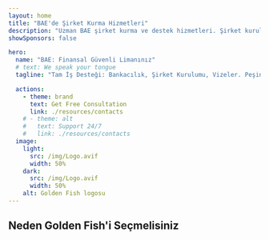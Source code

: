 ```yaml
---
layout: home
title: "BAE'de Şirket Kurma Hizmetleri"
description: "Uzman BAE şirket kurma ve destek hizmetleri. Şirket kurulumu, bankacılık, vergi, hukuk ve vize çözümleri. İş hayallerinizi gerçeğe dönüştürüyoruz."
showSponsors: false

hero:
  name: "BAE: Finansal Güvenli Limanınız"
  # text: We speak your tongue
  tagline: "Tam İş Desteği: Bankacılık, Şirket Kurulumu, Vizeler. Peşin ücret yok – sadece onay sonrası ödeme."

  actions:
    - theme: brand
      text: Get Free Consultation
      link: ./resources/contacts
    # - theme: alt
    #   text: Support 24/7
    #   link: ./resources/contacts
  image:
    light:
      src: /img/Logo.avif
      width: 50%
    dark:
      src: /img/Logo.avif
      width: 50%
    alt: Golden Fish logosu
---
```


<FeatureCards :features="[
  {
    title: 'Şirket Kurulum Rehberi',
    details: 'Free Zone, offshore, mainland ve şube şirketleri kurulumu için kapsamlı rehber.',
    items: [
      'Free Zone ve Mainland\'de **%100 Yabancı Mülkiyet** imkanı',
      'Düşük Vergi Oranları - sadece %9 kurumlar vergisi',
      'Döviz Kontrolü Yok - kolay sermaye transferi'
    ],
    linkText: 'Read More',
    link: './uae-business/company-registration/overview',
    icon: {
      light: '/img/iStock-2051326997.avif',
      dark: '/img/iStock-1448478309.jpg',
      alt: 'Şirket Kurulum Rehberi'
    }
  },
  {
    title: 'Banka Hesabı Açma',
    details: 'BAE\'nin güvenilir bankalarında kolayca kurumsal veya bireysel banka hesabı açın.',
    items: [
      'Garantili kurumsal banka hesabı onayları',
      '%90 başarı oranı',
      '**Peşin ücret yok** - sadece onay sonrası ödeme',
    ],
    linkText: 'Read More',
    link: './uae-business/offer/banking/',
    icon: {
      light: '/img/iStock-2153786564.avif',
      dark: '/img/iStock-2166793628.avif',
      alt: 'Bankacılık Hizmetleri'
    }
  },
  {
    title: 'Golden Visa ve İkamet',
    details: 'Sorunsuz bir başvuru süreciyle uzun süreli ikamet için **Golden Visa** alın.',
    items: [
      '**Her 6 ayda bir BAE\'ye giriş zorunluluğu yok**',
      '%98 başarı oranı',
      '**Peşin ücret yok** - sadece onay sonrası ödeme',
    ],
    linkText: 'Read More',
    link: './uae-business/offer/golden-visa/',
    icon: {
      light: '/img/iStock-1312241253.avif',
      dark: '/img/ILONMASKID.webp',
      alt: 'Vize Hizmetleri'
    }
  },
]" />

<FeatureCards :features="[
  {
    title: 'Uyum Hizmetleri',
    details: 'Uzmanlarımız, ESR raporları ve UBO bildirimleri dahil karmaşık BAE düzenleyici gerekliliklerinde size rehberlik eder.',
    items: [],
    linkText: 'Read More',
    link: './uae-business/company-registration/ubo',
    icon: {
      light: '/img/iStock-1299393716.avif',
      dark: '/img/iStock-2149731304.avif',
      alt: 'Uyum Hizmetleri'
    }
  },
  {
    title: 'Kurumlar Vergisi ve KDV',
    details: 'Federal Vergi Kurumu (FTA) ile Kurumlar Vergisi ve KDV yükümlülüklerine uyum için uzman danışmanlık.',
    items: [],
    linkText: 'Read More',
    link: './uae-business/company-registration/accounting-legal',
    icon: {
      light: '/img/iStock-1018285934.avif',
      dark: '/img/iStock-584576538.avif',
      alt: 'Vergi Hizmetleri'
    }
  },
  {
    title: 'Hukuki Hizmetler',
    details: 'Hukuk ekibimiz, birleşme ve satın almalar, kurumsal yeniden yapılandırma, finansman ve uyuşmazlık çözümü konularında BAE yasaları hakkında danışmanlık verir.',
    items: [],
    linkText: 'Read More',
    link: './uae-business/company-registration/Protect-Your-Business',
    icon: {
      light: '/img/iStock-650045508.avif',
      dark: '/img/iStock-1498627598.avif',
      alt: 'Hukuki Hizmetler'
    }
  },
  {
    title: 'Muhasebe ve Bordro',
    details: 'Muhasebecilerimiz, işe alım maliyetlerinden tasarruf sağlayarak muhasebe, mutabakat, bordro ve denetim desteği sağlar.',
    items: [],
    linkText: 'Read More',
    link: './resources/contacts',
    icon: {
      light: '/img/iStock-1022793868.avif',
      dark: '/img/iStock-1320130292.jpg',
      alt: 'Muhasebe Hizmetleri'
    }
  },
]" />

## Neden Golden Fish'i Seçmelisiniz

<BenefitsList :features="[
{
 icon: '💰',
 title: 'Başarı Bazlı Ücretler',
 text: '**Peşin ücret yok - sadece onaydan sonra ödeme.** Gizli maliyetler olmadan tam şeffaflık.'
},
{
 icon: '🔄',
 title: 'Çoklu Çözümler',
 text: 'Hem yerel hem de uluslararası bankalara erişim. İlk başvuru reddedilirse alternatif seçenekler.'
},
{
 icon: '🏦',
 title: 'Banka İlişkileri',
 text: 'Büyük BAE ve uluslararası bankalarla güçlü ortaklıklar. Onay şansını en üst düzeye çıkarmak için birden fazla bankaya başvuru.'
},
{
 icon: '📊',
 title: 'Tam Yönetim',
 text: 'Belgelerden hesap aktivasyonuna kadar uçtan uca yönetim, haftalık ilerleme güncellemeleri ve doğrudan banka iletişimi.'
},
{
 icon: '📝',
 title: 'Profesyonel Dokümantasyon',
 text: 'Ekibimiz kapsamlı iş planları hazırlar ve tüm uyumluluk belgelerini yönetir.'
},
{
 icon: '🤝',
 title: 'Sürekli Destek',
 text: 'Hesap açıldıktan sonra bankacılık işlemleri ve uyumluluk gereklilikleri konusunda sürekli yardım.'
}
]" />

<!-- ## Hemen Başlayın - Ücretsiz İlk Danışmanlık

<div id="contact-form"></div>

<video  autoplay muted playsinline style="padding: 80px" >
  <source src="/img/iStock-2185906461.mp4" type="video/mp4">
</video>

<ContactFormModal formName="Home page" buttonText="Ücretsiz danışmanlık alın"
:services="['📝 Company registration', '🏧 Opening bank accounts', '🪪 EID & Golden Visa', 'Other Services']"/> -->

<!-- <br>

# Başarı Hikayeleri

<br>

<ImageGrid :images="[
  { src: '/img/iStock-1945498989.avif', href: './immigration.md', alt: 'BAE Göçmenlik' },
  { src: '/img/iStock-1965736217.avif', href: './immigration.md', alt: 'BAE Göçmenlik' },
]"/> -->